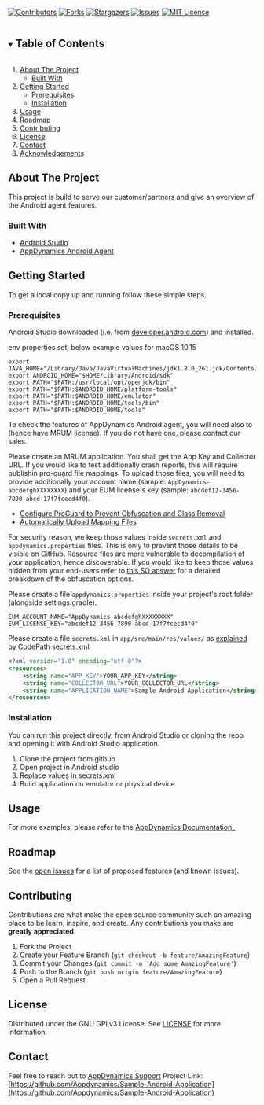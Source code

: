 <!-- PROJECT SHIELDS -->
<!--
*** We are using markdown "reference style" links for readability.
*** Reference links are enclosed in brackets [ ] instead of parentheses ( ).
*** See the bottom of this document for the declaration of the reference variables
*** for contributors-url, forks-url, etc. This is an optional, concise syntax you may use.
*** https://www.markdownguide.org/basic-syntax/#reference-style-links
-->
[![Contributors][contributors-shield]][contributors-url]
[![Forks][forks-shield]][forks-url]
[![Stargazers][stars-shield]][stars-url]
[![Issues][issues-shield]][issues-url]
[![MIT License][license-shield]][license-url]



<!-- TABLE OF CONTENTS -->
<details open="open">
  <summary><h2 style="display: inline-block">Table of Contents</h2></summary>
  <ol>
    <li>
      <a href="#about-the-project">About The Project</a>
      <ul>
        <li><a href="#built-with">Built With</a></li>
      </ul>
    </li>
    <li>
      <a href="#getting-started">Getting Started</a>
      <ul>
        <li><a href="#prerequisites">Prerequisites</a></li>
        <li><a href="#installation">Installation</a></li>
      </ul>
    </li>
    <li><a href="#usage">Usage</a></li>
    <li><a href="#roadmap">Roadmap</a></li>
    <li><a href="#contributing">Contributing</a></li>
    <li><a href="#license">License</a></li>
    <li><a href="#contact">Contact</a></li>
    <li><a href="#acknowledgements">Acknowledgements</a></li>
  </ol>
</details>



<!-- ABOUT THE PROJECT -->
## About The Project
This project is build to serve our customer/partners and give an overview of the Android agent features.

### Built With

* [Android Studio](https://developer.android.com/studio/features)
* [AppDynamics Android Agent](https://www.appdynamics.com/supported-technologies/android)



<!-- GETTING STARTED -->
## Getting Started

To get a local copy up and running follow these simple steps.

### Prerequisites

Android Studio downloaded (i.e. from [developer.android.com](https://developer.android.com/studio)) and installed.

env properties set, below example values for macOS 10.15
```
export JAVA_HOME="/Library/Java/JavaVirtualMachines/jdk1.8.0_261.jdk/Contents/Home"
export ANDROID_HOME="$HOME/Library/Android/sdk"
export PATH="$PATH:/usr/local/opt/openjdk/bin"
export PATH="$PATH:$ANDROID_HOME/platform-tools"
export PATH="$PATH:$ANDROID_HOME/emulator"
export PATH="$PATH:$ANDROID_HOME/tools/bin"
export PATH="$PATH:$ANDROID_HOME/tools"
```

To check the features of AppDynamics Android agent, you will need also to  (hence have MRUM license). If you do not have one, please contact our sales.

Please create an MRUM application. You shall get the App Key and Collector URL. If you would like to test additionally crash reports, this will require publishin pro-guard file mappings. To upload those files, you will need to provide additionally your account name (sample: `AppDynamics-abcdefghXXXXXXXX`) and your EUM license's key (sample: `abcdef12-3456-7890-abcd-17f7fcecd4f0`).

* [Configure ProGuard to Prevent Obfuscation and Class Removal](https://docs.appdynamics.com/21.6/en/end-user-monitoring/mobile-real-user-monitoring/instrument-android-applications/customize-the-android-build/configure-proguard-to-prevent-obfuscation-and-class-removal)
* [Automatically Upload Mapping Files](https://docs.appdynamics.com/21.6/en/end-user-monitoring/mobile-real-user-monitoring/instrument-android-applications/customize-the-android-build/automatically-upload-mapping-files)

For security reason, we keep those values inside `secrets.xml` and `appdynamics.properties` files. This is only to prevent those details to be visible on GitHub. Resource files are more vulnerable to decompilation of your application, hence discoverable. If you would like to keep those values hidden from your end-users refer to [this SO answer](https://stackoverflow.com/a/14572051) for a detailed breakdown of the obfuscation options.

Please create a file `appdynamics.properties` inside your project's root folder (alongside settings.gradle).
```properties
EUM_ACCOUNT_NAME="AppDynamics-abcdefghXXXXXXXX"
EUM_LICENSE_KEY="abcdef12-3456-7890-abcd-17f7fcecd4f0"
```

Please create a file `secrets.xml` in `app/src/main/res/values/` as [explained by CodePath](https://guides.codepath.com/android/Storing-Secret-Keys-in-Android#secrets-in-resource-files)
secrets.xml
```xml
<?xml version="1.0" encoding="utf-8"?>
<resources>
    <string name="APP_KEY">YOUR_APP_KEY</string>
    <string name="COLLECTOR_URL">YOUR_COLLECTOR_URL</string>
    <string name="APPLICATION_NAME">Sample Android Application</string>
</resources>
```

### Installation

You can run this project directly, from Android Studio or cloning the repo and opening it with Android Studio application.
1. Clone the project from gitbub
2. Open project in Android studio
3. Replace values in secrets.xml
3. Build application on emulator or physical device

<!-- USAGE EXAMPLES -->
## Usage
For more examples, please refer to the [AppDynamics Documentation](https://docs.appdynamics.com/display/PRO21/Instrument+Android+Applications)_

<!-- ROADMAP -->
## Roadmap

See the [open issues](https://github.com/Appdynamics/Sample-Android-Application/issues) for a list of proposed features (and known issues).

<!-- CONTRIBUTING -->
## Contributing

Contributions are what make the open source community such an amazing place to be learn, inspire, and create. Any contributions you make are **greatly appreciated**.

1. Fork the Project
2. Create your Feature Branch (`git checkout -b feature/AmazingFeature`)
3. Commit your Changes (`git commit -m 'Add some AmazingFeature'`)
4. Push to the Branch (`git push origin feature/AmazingFeature`)
5. Open a Pull Request

<!-- LICENSE -->
## License
Distributed under the GNU GPLv3 License. See [LICENSE](https://github.com/Appdynamics/Sample-Android-Application/blob/master/LICENSE.txt) for more information.

<!-- CONTACT -->
## Contact
Feel free to reach out to [AppDynamics Support](https://www.appdynamics.com/support)
Project Link: [https://github.com/Appdynamics/Sample-Android-Application](https://github.com/Appdynamics/Sample-Android-Application)


<!-- MARKDOWN LINKS & IMAGES -->
<!-- https://www.markdownguide.org/basic-syntax/#reference-style-links -->
[contributors-shield]: https://img.shields.io/github/contributors/Appdynamics/Sample-Android-Application.svg?style=plastic
[contributors-url]: https://github.com/Appdynamics/Sample-Android-Application/graphs/contributors
[forks-shield]: https://img.shields.io/github/forks/Appdynamics/Sample-Android-Application.svg?style=plastic
[forks-url]: https://github.com/Appdynamics/Sample-Android-Application/network/members
[stars-shield]: https://img.shields.io/github/stars/Appdynamics/Sample-Android-Application.svg?style=plastic
[stars-url]: https://github.com/Appdynamics/Sample-Android-Application/stargazers
[issues-shield]: https://img.shields.io/github/issues/Appdynamics/Sample-Android-Application.svg?style=plastic
[issues-url]: https://github.com/Appdynamics/Sample-Android-Application/issues
[license-shield]: https://img.shields.io/github/license/Appdynamics/Sample-Android-Application.svg?style=plastic
[license-url]: https://github.com/Appdynamics/Sample-Android-Application/blob/master/LICENSE.txt

